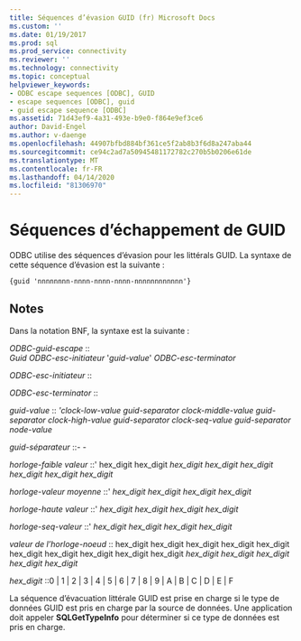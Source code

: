 ```yaml
---
title: Séquences d’évasion GUID (fr) Microsoft Docs
ms.custom: ''
ms.date: 01/19/2017
ms.prod: sql
ms.prod_service: connectivity
ms.reviewer: ''
ms.technology: connectivity
ms.topic: conceptual
helpviewer_keywords:
- ODBC escape sequences [ODBC], GUID
- escape sequences [ODBC], guid
- guid escape sequence [ODBC]
ms.assetid: 71d43ef9-4a31-493e-b9e0-f864e9ef3ce6
author: David-Engel
ms.author: v-daenge
ms.openlocfilehash: 44907bfbd884bf361ce5f2ab8b3f6d8a247aba44
ms.sourcegitcommit: ce94c2ad7a50945481172782c270b5b0206e61de
ms.translationtype: MT
ms.contentlocale: fr-FR
ms.lasthandoff: 04/14/2020
ms.locfileid: "81306970"
---
```

# <a name="guid-escape-sequences"></a>Séquences d’échappement de GUID
ODBC utilise des séquences d’évasion pour les littérals GUID. La syntaxe de cette séquence d’évasion est la suivante :  
  
```  
{guid 'nnnnnnnn-nnnn-nnnn-nnnn-nnnnnnnnnnnn'}  
```  
  
## <a name="remarks"></a>Notes  
 Dans la notation BNF, la syntaxe est la suivante :  
  
 *ODBC-guid-escape* ::  
     *Guid ODBC-esc-initiateur* '*guid-value*' *ODBC-esc-terminator*  
  
 *ODBC-esc-initiateur* ::  
  
 *ODBC-esc-terminator* ::  
  
 *guid-value* :: *'clock-low-value guid-separator clock-middle-value guid-separator clock-high-value guid-separator clock-seq-value guid-separator node-value*  
  
 *guid-séparateur* ::- -  
  
 *horloge-faible valeur* ::' hex_digit hex_digit *hex_digit hex_digit hex_digit hex_digit hex_digit hex_digit*  
  
 *horloge-valeur moyenne* ::' *hex_digit hex_digit hex_digit hex_digit*  
  
 *horloge-haute valeur* ::' *hex_digit hex_digit hex_digit hex_digit*  
  
 *horloge-seq-valeur* ::' *hex_digit hex_digit hex_digit hex_digit*  
  
 *valeur de l’horloge-noeud* :: hex_digit hex_digit hex_digit hex_digit hex_digit hex_digit hex_digit hex_digit hex_digit hex_digit *hex_digit hex_digit hex_digit hex_digit hex_digit*  
  
 *hex_digit* ::0 &#124; 1 &#124; 2 &#124; 3 &#124; 4 &#124; 5 &#124; 6 &#124; 7 &#124; 8 &#124; 9 &#124; A &#124; B &#124; C &#124; D &#124; E &#124; F  
  
 La séquence d’évacuation littérale GUID est prise en charge si le type de données GUID est pris en charge par la source de données. Une application doit appeler **SQLGetTypeInfo** pour déterminer si ce type de données est pris en charge.
